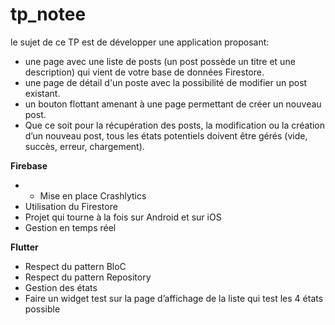 # tp_notee

le sujet de ce TP est de développer une application proposant:

- une page avec une liste de posts (un post possède un titre et une description) qui vient de votre base de données Firestore.
- une page de détail d'un poste avec la possibilité de modifier un post existant.
- un bouton flottant amenant à une page permettant de créer un nouveau post.
- Que ce soit pour la récupération des posts, la modification ou la création d’un nouveau post, tous les états potentiels doivent être gérés (vide, succès, erreur, chargement).


**Firebase**
- - Mise en place Crashlytics
- Utilisation du Firestore
- Projet qui tourne à la fois sur Android et sur iOS
- Gestion en temps réel

**Flutter** 
- Respect du pattern BloC
- Respect du pattern Repository
- Gestion des états
- Faire un widget test sur la page d’affichage de la liste qui test les 4 états possible
